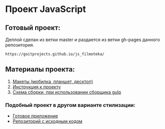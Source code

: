 # Проект JavaScript

## Готовый проект:

Деплой сделан из ветки master и раздается из ветки gh-pages данного репозитория.

```
https://goitprojects.github.io/js_filmoteka/
```

## Материалы проекта:

1. [Макеты (мобилка, планшет, десктоп)](https://drive.google.com/drive/folders/1ESz9fwt4i7pTuWTy1Av1NmOwF-jNFGo7)
2. [Инструкция к проекту](https://docs.google.com/document/d/1rlFIPKL9BSqp2uJ-NqJggBBH-hqD9SQb3pnmiLT42OM/edit)
3. [Схема сборки, при использовании сборщика gulp](https://drive.google.com/file/d/1Lq6w2HWcnhzpSiktLeInWGcOCBQAm_2Y/view)

### Подобный проект в другом варианте стилизации:

- [Готовое приложение](https://a-sapon.github.io/filmoteka/)
- [Репозиторий с исходным кодом](https://github.com/a-sapon/filmoteka)
